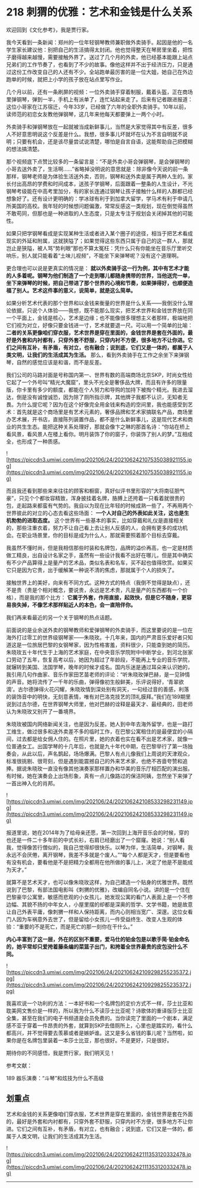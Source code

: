 # 218 刺猬的优雅：艺术和金钱是什么关系

欢迎回到《文化参考》，我是贾行家。

我今天看到一条新闻：郑州的一位年轻钢琴教师兼职做外卖骑手。起因是他的一名学生家长建议他：别把自己的生活搞得太封闭。他也觉得整天在琴房里坐着，把性子磨得越来越慢，需要接触外界了。送过了几个月的外卖，他已经基本能跟上站点兄弟们的工作节奏了，也看到了不少的故事。像他这样并不出于经济压力，只是通过这份工作改变自己的人还有不少。全站跑单最厉害的是一位大姐，她自己在外边跑单的时候，就把上小学的孩子放在站点里写作业。

几个月以前，还有一条刷屏的视频：一位外卖骑手穿着制服，戴着头盔，正在商场里弹钢琴，弹到一半，手机上有派单了，连忙站起来走了。后来有记者跟进报道：这位小哥家在江苏宿迁，今年33岁，已经做了六年的全职外卖骑手。10年以前，读师范的初恋女友教他弹钢琴，这几年来他每天都要弹上一两个小时。

外卖骑手和弹钢琴放在一起就被当成新鲜事儿，当然是大家觉得其中有反差，很多人不好意思明说这个反差是什么。我想，很多事儿坏就坏在认为不言自明就不说明；只要有机会，还是该尽量尝试说清楚，哪怕是自言自语，这能帮助自己把模糊的想法搞清楚。

那个视频底下点赞比较多的一条留言是：“不是外卖小哥会弹钢琴，是会弹钢琴的小哥去送外卖了，生活啊……”省略掉没明说的意思就是：除非像今天说的前一条那样，钢琴老师是为体验生活送外卖，否则，钢琴和送外卖是属于两种人生的。家长付出高昂的学费和时间成本，送孩子学钢琴，后面跟着一整条的人生设计，不光钢琴考级能在中高考里加分，有的家长连通过钢琴让孩子接触什么样的人群都已经想象好了。还有设计更明确的：学冰球有利于到加拿大留学，学马术有利于申请几所美国的高校。我年轻的时候想问题偏激，常常反感这一类规划，现在倒觉得虽然不敢苟同，但那也是一种进取的人生态度，只是太专注于规划会关闭掉其他的可能性。

如果只把学钢琴看成是实现某种生活或者进入某个圈子的途径，相当于把艺术看成现实的外延和附属，这就狭隘了；如果觉得这些东西只属于自己的这一群人，那就岂止是狭隘，被人骂“势利眼”那也不算太冤枉：凭什么只有你能坐在音乐厅里听交响乐，别人就只能看着“土味儿视频”，不能坐下来弹琴呢？没有这个道理啊。

更合理也可以说是更真实的情况是： **就以外卖骑手这一行为例，其中有艺术才能的人多着呢。钢琴为他们制造了一个走到哪儿都随身携带的世界，当他送完一单，坐下来弹琴的时候，把自己带进了那个世界的心境和节奏，如果弹得好，也顺便造福了别人。艺术这件事的意义，说简单，就是这么简单。**

如果分析艺术代表的那个世界和以金钱来衡量的世界是什么关系——我倒没什么理论依据，只说个人体验——我想，既不能那么现实，把艺术世界和金钱世界放在同一个平面上，金钱是核心，艺术是边缘；也不能像很多理想主义者那样，极端地把它们视为对立，好像只要金钱进一寸，艺术就要退一尺。可以用一个简单的比喻： **二者的关系更像咱们穿衣服，艺术世界是穿在里面的，金钱世界是套在外面的，最好是外套和内衬都有，只穿外套不舒服，只穿内衬不方便，很多地方不让你进。它们之间有互补，有矛盾，有对立，也有融合；说到底，它们又是一体的，都属于人类文明，让我们的生活成其为生活。** 那么，看到外卖骑手在工作之余坐下来弹钢琴，自然的感觉应该是和谐，而不是反差。

我们公司的马路对面是号称国内第一、世界有数的高端商场北京SKP，时尚女性给它起了一个外号叫“精光大魔窟”，里头不光全是奢侈品大牌，而且有许多的限量版，你卡里有多少的额度，都能在个人努力和导购的加持下被掏个精光。我进去溜达，倒是没有诚惶诚恐，因为除了厕所指示牌，其他牌子我都不认识，无知者无畏。为什么提它呢？因为在这个好像完全用金钱来构造的空间里，我也能感受到艺术：首先就是这个商场里是有艺术元素的，奢侈品牌和艺术家搞联名产品，商场里办艺术展，开书店，直接陈列装置作品，都不是什么新鲜事儿，这是现代艺术和商业的共生生态。能把这种关系处理好，那就会像卞之琳的那首名诗：“你站在桥上看风景，看风景人在楼上看你。明月装饰了你的窗子，你装饰了别人的梦。”互相成全，也形成了一种质感。

![https://piccdn3.umiwi.com/img/202106/24/202106242107535038921155.jpg](https://piccdn3.umiwi.com/img/202106/24/202106242107535038921155.jpg)

而且我还看到那些来来往往的顾客和橱窗，真好似评书里形容的“大将南征胆气豪”，只见个个都妆容精致，浑身披挂着名牌，胳膊上还挎着一只看着就很贵的包，走起路来都蛮有气势的。我自以为现在比年轻的时候成熟一些了，不再用两个世界彼此的对立的心态去看这些场面： **一个人对自己的外表如此关注，这也是生机勃勃的进取态度。** 这个世界有一些基本的事实，比如穿戴和礼仪是直接相关的，那些注重衣着，努力不让自己看上去让别人反感的人，会拥有更多的成功机会。在职业场景里，你的目标是成为什么人，那就需要照着那个目标去穿戴。

我虽然不懂时尚，但是我相信那些时装和名牌包，品牌的溢价再高，也一定是材质做工精良，出自设计名家之手，虽然有一些设计我看不出好在哪儿，但是其中确实有不少产品算得上是量产的艺术品，类似名表和名车，买不起也值得欣赏。如果买它只是因为它贵，出于缓解某一种说不清的焦虑，那就属于个人的损失了。

接触世界上的美好，向来有不同方式。这种方式的特点（我倒不觉得是缺点），还不是贵（贵是个相对概念，要说贵，永远是艺术贵，凡是量产的东西都有一个价格），而是我的那个比方： **它属于外套，作用直接，起效快，但是它不随身，更容易丧失掉，不像艺术那样贴近人的本色，会一直陪伴你。**

我们再来看最近的另一个关于钢琴的热点话题。

前面说的是业余送外卖的钢琴教师和爱弹钢琴的外卖骑手，而这里要说的是一位在海外打过零工的世界级钢琴家——朱晓玫。十几年来，国内的严肃音乐爱好者只知道这是一位旅居巴黎的女钢琴家，因为性格害羞，资料很少，只能查到她的简历。朱晓玫五十年代生于上海的艺术家庭，在中央音乐学院附中中断学业，到河北张家口劳动了五年，恢复高考以后，她因为超过了年龄段，不能再上专业的音乐学院，就辗转到美国、法国学琴，晚年的时候才成名。国内乐迷是通过耳朵来认识她的，我引用几句作曲家、音乐作家田艺苗老师的评论：“听朱晓玫弹巴赫，是一见钟情的声音。她将流传了一千年的乐曲，弹得像初生般鲜美，乐评说得好，‘青翠欲滴’。古尔德弹得火花闪耀，朱晓玫情到深处别有洞天，一句经过音的善感，利落的装饰音中的明快，无刻意表情，唯有对巴洛克技艺的顶礼膜拜。”我们在189期里说到过古尔德，在世界钢琴大师里，他对巴赫的诠释是最天才、最经典的，田老师认为朱晓玫又别开了一番境界。

朱晓玫被国内网络新闻关注，也是因为反差。她人到中年去海外留学，也是一路打工维生，做过很多和送外卖差不多的临时工作，在巴黎公寓租住的是最便宜的小隔间，过去都是给女佣人住的。在照片里，她的衣着也实在看不出是艺术家，就像一位普通女工。出国学琴的十几年后，也就是九十年代中期，在巴黎举行了第一场独奏会，从此以后，声名鹊起，场场爆满。巴黎人有点儿像我们上周说的天津观众，标准很挑剔、很苛刻，但是遇到能震撼自己的外来艺术家，也绝不吝啬夸赞和追捧。据说朱晓玫一直没有像其他演奏家那样置办和华美的音乐厅相匹配的演出服。有时候，她在演奏会上出场形象，真有一点儿像路过的保洁阿姨，忽然坐下来弹了一首出神入化的肖邦。

![https://piccdn3.umiwi.com/img/202106/24/202106242108533298231149.jpg](https://piccdn3.umiwi.com/img/202106/24/202106242108533298231149.jpg)

报道里说，她在2014年为了给母亲还愿，第一次回到上海开音乐会的时候，穿的也还是一件二十多年前的中式长衫，右肩已经磨出了一个窟窿。她说：“别人看我，觉得像苦行僧似的，我自己觉得却很快乐。以琴为伴，生活简单，对钢琴，我永远不会厌倦，离开钢琴，我差不多就是个废人。”“每个人都是天才，但是要看他有没有机会，要看他是不是把精力全都用在他所做的事儿上，决定了他是不是能成为天才。”

就算不是艺术天才，也可以像朱晓玫这样，为自己建造一个贴身的优雅世界。既然说到了巴黎，有部法国电影叫《刺猬的优雅》，改编自同名小说。讲的是一个住在巴黎豪华公寓里，敏感而悲观的小女孩儿，她发现公寓的看门人表面上是一个不修边幅、其貌不扬的中年女人，小屋里摆的却都是深奥的哲学、文学书籍，她是故意让自己外表平庸，像刺猬一样和人保持距离，而内心则相当宽广、深邃。这位女看门人因为车祸意外去世了，但是留给小女孩儿一件受益终生、改变人生观的体验：“重要的不是死亡，而是死亡的那一刻你在干什么。”

 **内心丰富到了这一层，外在的区别不重要，爱马仕的铂金包是以歌手简·铂金命名的，她平常却只爱挎着藤条编的菜篮子出门，和挎着全世界最贵的皮包没什么不同。**

![https://piccdn3.umiwi.com/img/202106/24/202106242109298255235372.jpg](https://piccdn3.umiwi.com/img/202106/24/202106242109298255235372.jpg)

我喜欢说一个功利的方法：一本好书和一个名牌包的定价方式不一样，莎士比亚和耽美网文售价是一样的，所以我为什么不读莎士比亚呢？诗歌体的重译版莎士比亚全集，甚至在我们的电子书频道是会员免费的。当你读完了里面的一个剧本，满足感不亚于穿着一件昂贵的外套，就算到SKP去借厕所上，心里也是踏实的，看什么都高兴，并不觉得要去羡慕或者是嫉妒谁。这又是多么省钱的事儿呢？当然啦，如果你是在名牌包里装着一本莎士比亚，那也很好。不是更好，只是很好。

期待你的不同感悟，我是贾行家，我们明天见！

参考文献：

189 器乐演奏：“斗琴”和炫技为什么不高级

## 划重点

艺术和金钱的关系更像咱们穿衣服，艺术世界是穿在里面的，金钱世界是套在外面的，最好是外套和内衬都有，只穿外套不舒服，只穿内衬不方便，很多地方不让你进。它们之间有互补，有矛盾，有对立，也有融合；说到底，它们又是一体的，都属于人类文明，让我们的生活成其为生活。

![https://piccdn3.umiwi.com/img/202106/24/202106242111353120332478.jpg](https://piccdn3.umiwi.com/img/202106/24/202106242111353120332478.jpg)

---
